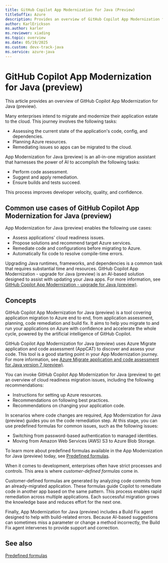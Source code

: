 ```yaml
---
title: GitHub Copilot App Modernization for Java (Preview)
titleSuffix: Azure
description: Provides an overview of GitHub Copilot App Modernization for Java (preview).
author: KarlErickson
ms.author: karler
ms.reviewer: xiading
ms.topic: overview
ms.date: 05/19/2025
ms.custom: devx-track-java
ms.service: azure-java
---
```


# GitHub Copilot App Modernization for Java (preview)

This article provides an overview of GitHub Copilot App Modernization for Java (preview).

Many enterprises intend to migrate and modernize their application estate to the cloud. This journey involves the following tasks:

- Assessing the current state of the application's code, config, and dependencies.
- Planning Azure resources.
- Remediating issues so apps can be migrated to the cloud.

App Modernization for Java (preview) is an all-in-one migration assistant that harnesses the power of AI to accomplish the following tasks:

- Perform code assessment.
- Suggest and apply remediation.
- Ensure builds and tests succeed.

This process improves developer velocity, quality, and confidence.

## Common use cases of GitHub Copilot App Modernization for Java (preview)

App Modernization for Java (preview) enables the following use cases:

- Assess applications' cloud readiness issues.
- Propose solutions and recommend target Azure services.
- Remediate code and configurations before migrating to Azure.
- Automatically fix code to resolve compile-time errors.

Upgrading Java runtimes, frameworks, and dependencies is a common task that requires substantial time and resources. GitHub Copilot App Modernization - upgrade for Java (preview) is an AI-based solution designed to assist with updating your Java apps. For more information, see [GitHub Copilot App Modernization - upgrade for Java (preview)](/java/upgrade/overview).

## Concepts

GitHub Copilot App Modernization for Java (preview) is a tool covering application migration to Azure end to end, from application assessment, planning, code remediation and build fix. It aims to help you migrate to and run your applications on Azure with confidence and accelerate the whole cycle, powered by the artificial intelligence of GitHub Copilot.

GitHub Copilot App Modernization for Java (preview) uses Azure Migrate application and code assessment (AppCAT) to discover and assess your code. This tool is a good starting point in your App Modernization journey. For more information, see [Azure Migrate application and code assessment for Java version 7 (preview)](/azure/migrate/appcat/java-preview).

You can invoke GitHub Copilot App Modernization for Java (preview) to get an overview of cloud readiness migration issues, including the following recommendations:

- Instructions for setting up Azure resources.
- Recommendations on following best practices.
- Recommendations on changing your application code.

In scenarios where code changes are required, App Modernization for Java (preview) guides you on the code remediation step. At this stage, you can use predefined formulas for common issues, such as the following issues:

- Switching from password-based authentication to managed identities.
- Moving from Amazon Web Services (AWS) S3 to Azure Blob Storage.

To learn more about predefined formulas available in the App Modernization for Java (preview) today, see [Predefined formulas](migrate-github-copilot-app-modernization-for-java-predefined-formula.md).

When it comes to development, enterprises often have strict processes and controls. This area is where *customer-defined formulas* come in.

Customer-defined formulas are generated by analyzing code commits from an already-migrated application. These formulas guide Copilot to remediate code in another app based on the same pattern. This process enables rapid remediation across multiple applications. Each successful migration grows the knowledge base and reduces effort for the next one.

Finally, App Modernization for Java (preview) includes a Build Fix agent designed to help with build-related errors. Because AI-based suggestions can sometimes miss a parameter or change a method incorrectly, the Build Fix agent intervenes to provide support and correction.

## See also

[Predefined formulas](migrate-github-copilot-app-modernization-for-java-predefined-formula.md)
